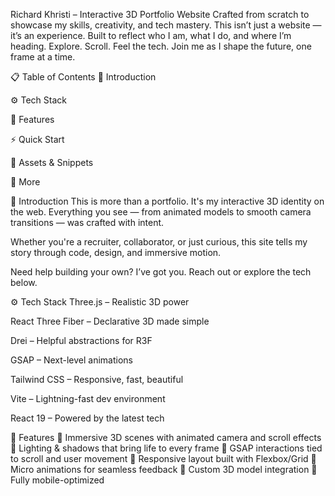 Richard Khristi – Interactive 3D Portfolio Website
Crafted from scratch to showcase my skills, creativity, and tech mastery. This isn’t just a website — it’s an experience. Built to reflect who I am, what I do, and where I’m heading.
Explore. Scroll. Feel the tech.
Join me as I shape the future, one frame at a time.

📋 Table of Contents
🧠 Introduction

⚙️ Tech Stack

🔋 Features

⚡ Quick Start

🔗 Assets & Snippets

🚀 More

🧠 Introduction
This is more than a portfolio. It's my interactive 3D identity on the web.
Everything you see — from animated models to smooth camera transitions — was crafted with intent.

Whether you're a recruiter, collaborator, or just curious, this site tells my story through code, design, and immersive motion.

Need help building your own? I’ve got you. Reach out or explore the tech below.

⚙️ Tech Stack
Three.js – Realistic 3D power

React Three Fiber – Declarative 3D made simple

Drei – Helpful abstractions for R3F

GSAP – Next-level animations

Tailwind CSS – Responsive, fast, beautiful

Vite – Lightning-fast dev environment

React 19 – Powered by the latest tech

🔋 Features
🔹 Immersive 3D scenes with animated camera and scroll effects
🔹 Lighting & shadows that bring life to every frame
🔹 GSAP interactions tied to scroll and user movement
🔹 Responsive layout built with Flexbox/Grid
🔹 Micro animations for seamless feedback
🔹 Custom 3D model integration
🔹 Fully mobile-optimized

